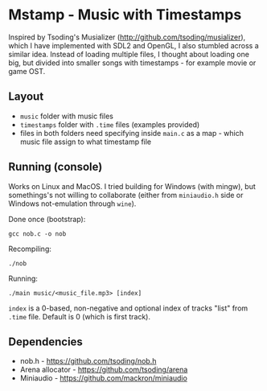 # Mstamp - Music with Timestamps

Inspired by Tsoding's Musializer (http://github.com/tsoding/musializer), which I have implemented with SDL2 and OpenGL, I also stumbled across a similar idea. Instead of loading multiple files, I thought about loading one big, but divided into smaller songs with timestamps - for example movie or game OST.

## Layout

- `music` folder with music files
- `timestamps` folder with `.time` files (examples provided)
- files in both folders need specifying inside `main.c` as a map - which music file assign to what timestamp file

## Running (console)

Works on Linux and MacOS. I tried building for Windows (with mingw), but somethings's not willing to collaborate (either from `miniaudio.h` side or Windows not-emulation through `wine`).

Done once (bootstrap):
```
gcc nob.c -o nob
```
Recompiling:
```
./nob
```
Running:
```
./main music/<music_file.mp3> [index]
```
`index` is a 0-based, non-negative and optional index of tracks "list" from `.time` file. Default is 0 (which is first track).

## Dependencies

- nob.h - https://github.com/tsoding/nob.h
- Arena allocator - https://github.com/tsoding/arena
- Miniaudio - https://github.com/mackron/miniaudio
